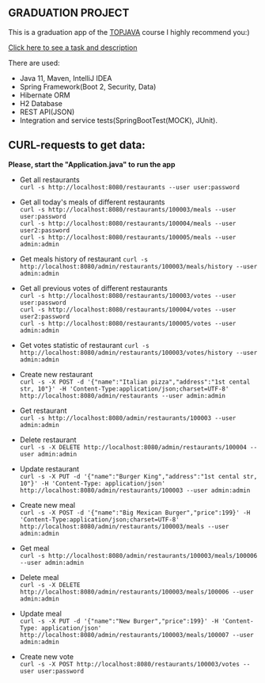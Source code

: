 ## GRADUATION PROJECT

This is a graduation app of the [TOPJAVA](https://topjava.ru/) course I highly recommend you:)

[Click here to see a task and description](https://github.com/JavaWebinar/topjava/blob/doc/doc/graduation.md)

There are used: 
* Java 11, Maven, IntelliJ IDEA
* Spring Framework(Boot 2, Security, Data)
* Hibernate ORM 
* H2 Database
* REST API(JSON)
* Integration and service tests(SpringBootTest(MOCK), JUnit).

## CURL-requests to get data:

**Please, start the "Application.java" to run the app**

- Get all restaurants  
`curl -s http://localhost:8080/restaurants --user user:password`  

- Get all today's meals of different restaurants  
`curl -s http://localhost:8080/restaurants/100003/meals --user user:password`  
`curl -s http://localhost:8080/restaurants/100004/meals --user user2:password`  
`curl -s http://localhost:8080/restaurants/100005/meals --user admin:admin`

- Get meals history of restaurant 
`curl -s http://localhost:8080/admin/restaurants/100003/meals/history --user admin:admin`    

- Get all previous votes of different restaurants  
`curl -s http://localhost:8080/restaurants/100003/votes --user user:password`  
`curl -s http://localhost:8080/restaurants/100004/votes --user user2:password`  
`curl -s http://localhost:8080/restaurants/100005/votes --user admin:admin`  

- Get votes statistic of restaurant 
`curl -s http://localhost:8080/admin/restaurants/100003/votes/history --user admin:admin`  

- Create new restaurant  
`curl -s -X POST -d '{"name":"Italian pizza","address":"1st cental str, 10"}' -H 'Content-Type:application/json;charset=UTF-8' http://localhost:8080/admin/restaurants --user admin:admin`  

- Get restaurant  
`curl -s http://localhost:8080/admin/restaurants/100003 --user admin:admin`  

- Delete restaurant  
`curl -s -X DELETE http://localhost:8080/admin/restaurants/100004 --user admin:admin`  

- Update restaurant  
`curl -s -X PUT -d '{"name":"Burger King","address":"1st cental str, 10"}' -H 'Content-Type: application/json' http://localhost:8080/admin/restaurants/100003 --user admin:admin`  

- Create new meal  
`curl -s -X POST -d '{"name":"Big Mexican Burger","price":199}' -H 'Content-Type:application/json;charset=UTF-8' http://localhost:8080/admin/restaurants/100003/meals --user admin:admin`  

- Get meal  
`curl -s http://localhost:8080/admin/restaurants/100003/meals/100006 --user admin:admin`  

- Delete meal  
`curl -s -X DELETE http://localhost:8080/admin/restaurants/100003/meals/100006 --user admin:admin`  

- Update meal  
`curl -s -X PUT -d '{"name":"New Burger","price":199}' -H 'Content-Type: application/json' http://localhost:8080/admin/restaurants/100003/meals/100007 --user admin:admin`  

- Create new vote  
`curl -s -X POST http://localhost:8080/restaurants/100003/votes --user user:password`  